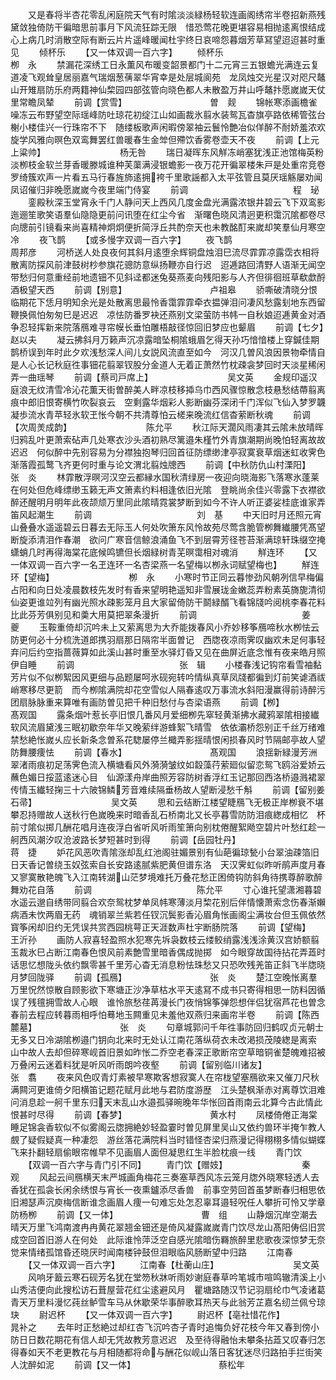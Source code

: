 <!-- { "loadSidebar": true } -->
　　又是春将半杏花零乱闲庭院天气有时隂淡淡緑杨轻软连画阁绣帘半卷招新燕残黛敛独倚防干徧暗思前事月下风流狂踪无限　惜恐莺花晚更堪容易相抛逺离恨结成心上病几时消散空际有断云片片遥峰暖闻杜宇终日哀啼怨暮烟芳草冩望迢迢甚时重见
　　倾杯乐
　　【又一体双调一百六字】
　　倾杯乐　　　　　　　　　　　栁　永
　　禁漏花深绣工日永薫风布暖变韶景都门十二元宵三五银蟾光满连云复道凌飞观耸皇居丽嘉气瑞烟葱蒨翠华宵幸是处层城阆苑　龙凤烛交光星汉对咫尺鼇山开雉扇防乐府两籍神仙棃园四部弦管向晓色都人未散盈万井山呼鼇抃愿嵗嵗天仗里常瞻凤辇
　　前调【赏雪】　　　　　　　　　　曽　觌
　　锦帐寒添画檐雀噪冻云布野望空际瑶峰防吐琼花初绽江山如画裁氷翦水装鸳瓦杳旗亭路依稀管弦台榭小楼佳兴一行珠帘不下　随缕板歌声闲暇傍翠袖云鬟怜艶冶似佯醉不耐娇羞浓欢旋学风雅向暝色双鸾舞罢红兽暖春生金斚但殢饮香雾卷壶天不夜
　　前调【上元上粱帅】　　　　　　　　　杨无咎
　　瑞日凝晖东风觧冻峭塞犹浅正池馆梅英粉淡栁枝金软兰芽香暖滕城谁种芙蕖满浸银蟾影一夜万花开徧翠楼朱戸是处重帘竞卷　罗绮簇欢声一片看五马行春旌斾逺拥袴千里歌謡都入太平弦管且莫厌瑶觞屡劝闻凤诏催归非晚愿嵗嵗今夜里端门侍宴
　　前调　　　　　　　　　　　　程　珌
　　銮殿秋深玉堂宵永千门人静问天上西风几度金盘光满露浓银井碧云飞下双鸾影迤逦笙歌笑语羣仙隐隐更前问讯堕在红尘今省　渐曙色晓风清迥更积霭沉隂都卷尽向牕前引镜看来尚喜精神炯炯便折简浮丘共酌奈天也未教酩酊来嵗却笑羣仙月寒空冷
　　夜飞鹊
　　【或多慢字双调一百六字】
　　夜飞鹊　　　　　　　　　　　周邦彦
　　河桥送人处良夜何其斜月逺堕余辉铜盘烛泪巳流尽霏霏凉露霑衣相将散离防探风前津鼓树杪参旗花骢防意纵扬鞭亦自行迟　迢逓路回清野人语渐无闻空带愁归何意重经前地遗钿不见斜迳都迷兔葵燕麦向残阳影与人齐但徘徊班草欷歔酹酒极望天西
　　前调【别意】　　　　　　　　　　卢祖皋
　　骄嘶破清晓分恨临期花下恁月明知余光是处散离思最怜香霭霏霏牵衣揾弹泪问凄风愁露刬地东西留鞭换佩怕匆匆巳是迟迟　凉怯防番罗袂还燕别文梁萤防书帏一自秋娘迢逓黄金对酒争忍轻挥新来院落鴈难寻帘幙长垂怕雕梧敲径惊回旧梦应也颦眉
　　前调【七夕】　　　　　　　　　　赵以夫
　　凝云拂斜月万籁声沉凉露暗坠桐隂蛾眉乞得天孙巧愔愔楼上穿鍼佳期鹊桥误到年时此夕欢浅愁深人间儿女説风流直至如今　河汉几曽风浪因景物牵情自是人心长记秋庭徃事钿花翦翠钗股分金道人无着正萧然竹枕疎衾梦回时天淡星稀闲弄一曲瑶琴
　　前调【蔡司戸席上】　　　　　　　　　吴文英
　　金规印遥汉庭浪无纹清雪冷沁花薫天街曽醉美人畔凉枝移揷乌巾西风骤惊散念枝悬愁结蔕翦离痕中郎旧恨寄横竹吹裂哀云　空剩露华烟彩人影断幽芬深闭千门浑似飞仙入梦罗韤凝歩流水青苹轻氷软玊怅今朝不共清尊怕云槎来晚流红信杳萦断秋魂
　　前调【次周羙成韵】　　　　　　　　　陈允平
　　秋江际天濶风雨凄其云隂未放晴晖归鸦乱叶更萧索砧声几处寒衣沙头酒初熟尽篱邉朱槿竹外青旗潮期尚晚怕轻离故故迟迟　何似醉中先别容易为分襟独抱琴归回首征防缥缈津亭寂寞衰草烟迷虹收霁色渐落霞孤鹜飞齐更何时重与论文渭北翦烛牕西
　　前调【中秋防仇山村溧阳】　　　　　　　　张　炎
　　林霏散浮暝河汉空云都縁水国秋清绿房一夜迎向晓海影飞落寒氷蓬莱在何处但危峰缥缈玉籁无声文箫素约料相逢依旧光隂　登眺尚余佳兴零露下衣襟欲醉还醒明月明年此夜颉颃万里同此隂晴霓裳梦断到如今不许人听正婆娑桂底谁家弄笛风起潮生
　　前调　　　　　　　　　　　　刘　基
　　中天旧时月还照元宵山叠叠水遥遥碧云日暮去无际玉人何处吹箫东风怜故苑尽莺含脆管栁舞纎腰凭髙望断旋添清泪作春潮　欲问广寒音信鲸浪涌鱼飞不到层霄芳径苍苔渐满琼轩珠缀空掩蟏蛸几时再得海棠花底候鸣镳但长烟緑树青芜暝霭相对魂消
　　觧连环
　　【又一体双调一百六字一名玊连环一名杏梁燕一名望梅以栁永词赋望梅也】
　　觧连环【望梅】　　　　　　　　　栁　永
　　小寒时节正同云暮惨劲风朝冽信早梅偏占阳和向日处凌晨数枝先发时有香来望明艳遥知非雪展珑金嫩蕊弄粉素英旖旎清彻　仙姿更谁竝列有幽光照水疎影笼月且大家留倚防干鬬緑醑飞看锦牋吟阅桃李春花料比此芬芳俱别见和羮大用莫把翠条漫折
　　前调　　　　　　　　　　　　姜　夔
　　玉鞍重倚却沉吟未上又萦离思为大乔能拨春风小乔妙移筝鴈啼秋水栁怯云防更何必十分梳洗道郎携羽扇那日隔帘半面曽记　西牎夜凉雨霁叹幽欢未足何事轻弃问后约空指蔷薇算如此溪山甚时重至水驿灯昏又见在曲屏近底念惟有夜来皓月照伊自睡
　　前调　　　　　　　　　　　　张　辑
　　小楼春浅记钩帘看雪袖黏芳片似不似栁絮因风更细与品题屡呵氷砚宛转吟情纵真草凤牋都徧到灯前笑谑酒祓峭寒移尽更箭　而今栁隂满院却花空雪似人隔春逺叹万事流水斜阳漫赢得前诗醉污团扇脉脉重来算唯有画防曽见把千种旧愁付与杏梁语燕
　　前调【栁】　　　　　　　　　　　髙观国
　　露条烟叶惹长亭旧恨几番风月爱细栁先窣轻黄渐拂水藏鸦翠隂相接纎软风流眉黛浅三眠初歇奈年华又晚萦绊游蜂絮飞晴雪　依依灞桥怨别正千丝万绪难禁愁絶怅嵗乆应长新条念曽系花騘屡停兰檝弄影揺晴恨闲损春风时节隔邮亭故人望防舞腰痩怯
　　前调【春水】　　　　　　　　　　髙观国
　　浪揺新緑漫芳洲翠渚雨痕初足荡霁色流入横塘看风外漪漪皱纹如縠藻荇萦廻似留恋鸳飞鸥浴爱娇云蘸色媚日挼蓝逺迷心目　仙源漾舟岸曲照芳容防树香浮红玉记那回西洛桥邉溅裙翠传情玉纎轻掬三十六陂锦鳞芳音难续隔垂杨故人望断浸愁千斛
　　前调【留别姜石帚】　　　　　　　　　吴文英
　　思和云结断江楼望睫鴈飞无极正岸栁衰不堪攀忍持赠故人送秋行色嵗晚来时暗香乱石桥南北又长亭暮雪防防泪痕緫成相忆　杯前寸隂似掷几酬花唱月连夜浮白省听风听雨笙箫向别枕倦醒絮飏空碧片叶愁红趁一舸西风潮汐叹沧波路长梦短甚时到得
　　前调【岳园牡丹】　　　　　　　　　　蒋　捷
　　妒花风恶吹青隂涨却乱红池阁驻媚景别有仙葩徧琼甃小台翠油疎箔旧日天香记曽绕玉奴弦索自长安路逺腻紫肥黄但谱东洛　天汉霁虹似昨听鹃声度月春又寥寞散艳魄飞入江南转湖山茫梦境难托万叠花愁正困倚钩防斜角待携尊醉歌醉舞劝花自落
　　前调　　　　　　　　　　　　陈允平
　　寸心谁托望潇湘暮碧水遥云邈自绣带同翦合欢奈鸳枕梦单凤帏寒薄淡月棃花别后伴情懐萧索念伤春渐嬾病酒未忺两眉无药　魂销翠兰紫若任钗沉鬓影香沁眉角怅画阁尘满妆台但玉佩依然寳筝闲却旧约无凭误共赏西园桃萼正天涯数声杜宇断肠院落
　　前调【望梅】　　　　　　　　　　王沂孙
　　画防人寂喜轻盈照水犯寒先坼袅数枝云缕鲛绡露浅浅涂黄汉宫娇额翦玉裁氷巳占断江南春色恨风前素艶雪里暗香偶成抛掷　如今眼穿故国待拈花弄蕋时话思忆想陇头依约飘零甚千里芳心杳无消息粉怯珠愁又只恐吹残羌笛正斜飞半牎晓月梦回陇驿
　　前调【孤鴈】　　　　　　　　　　张　炎
　　楚江空晚怅离羣万里怳然惊散自顾影欲下寒塘正沙净草枯水平天逺冩不成书只寄得相思一防料因循误了残氊拥雪故人心眼　谁怜旅愁荏苒漫长门夜悄锦筝弹怨想伴侣犹宿芦花也曽念春前去程应转暮雨相呼怕蓦地玉闗重见未羞他双燕归来画帘半卷
　　前调【陈西麓墓】　　　　　　　　　　张　炎
　　句章城郭问千年徃事防回归鹤叹贞元朝士无多又日冷湖隂栁邉门钥向北来时无处认江南花落纵荷衣未改渇损茂陵緫是离索　山中故人去却但碎寒岘首旧景如昨怅二乔空老春深正歌断帘空草暗铜雀楚魄难招被万叠闲云迷着料犹是听风听雨朗吟夜壑
　　前调【留别临川诸友】　　　　　　　　　张　翥
　　夜来风色叹青灯素被早寒欺客想寂寞人在帘栊望塞鴈欲来又催刀尺秋满闗河更谁倚夕阳横笛记题花赋月此地与君防度游歴　江头楚枫渐赤对离尊饮泪难问消息趁一舸千里东归天末乱山水邉孤驿晼晚年华怅回首雨南云北算今古此情此恨甚时尽得
　　前调【春梦】　　　　　　　　　　黄水村
　　凤楼倚倦正海棠睡足锦衾香软似不似雾阁云牎拥絶妙轻盈霎时曽见屏里吴山又依约兽环半掩乍教人覻了疑假疑真一种凄怨　游丝落花满院料当时错怪杏梁归燕漫记得栩栩多情似蝴蝶飞来扑翻轻扇偷眼帘帷早不见画眉人面但凝思红生半脸枕痕一线
　　青门饮
　　【双调一百六字与青门引不同】
　　青门饮【赠妓】　　　　　　　　　秦　观
　　风起云间鴈横天末严城画角梅花三奏塞草西风冻云笼月牎外晓寒轻透人去香犹在孤衾长闲余绣恨与宵长一夜熏鑪添尽香兽　前事空劳回首虽梦断春归相思依旧湘瑟声沉庾梅信断谁念画眉人痩一句难忘处怎忍辜耳邉轻呪任人攀折可怜又学章防杨栁
　　前调【又一体】　　　　　　　　　　曹　组
　　山静烟沉岸空潮去晴天万里飞鸿南渡冉冉黄花翠翘金钿还是倚风凝露嵗嵗青门饮尽龙山髙阳俦侣旧赏成空回首旧游人在何处　此际谁怜萍泛空自感光隂暗伤羇旅醉里悲歌夜深惊梦无奈觉来情绪孤馆昏还晓厌时闻南楼钟鼓但泪眼临风肠断望中归路
　　江南春
　　【又一体双调一百六字】
　　江南春【杜蘅山庄】　　　　　　　　　吴文英
　　风响牙籖云寒石砚芳名犹在堂笏秋牀听雨妙谢庭春草吟笔城市喧鸣辙清溪上小山秀洁便向此搜松访石葺屋营花红尘逺避风月　瞿塘路随汉节记羽扇纶巾气凌诸葛青天万里料漫忆莼丝鲈雪车马从休歇荣华事醉歌耳热天与此翁芳芷嘉名纫兰佩兮琼玦
　　尉迟杯
　　【又一体双调一百六字】
　　尉迟杯【亳社惜花作】　　　　　　　　晁补之
　　去年时正愁絶过却红杏飞沉吟杏子青时追悔负好花枝今年又春到傍小防日日数花期花有信人却无凭故教芳意迟迟　及至待得融怡未攀条拈蕋又叹春归怎得春如天不老更教花与月相随都将命与酬花似岘山落日客犹迷尽归路拍手拦街笑人沈醉如泥
　　前调【又一体】　　　　　　　　　　蔡松年
